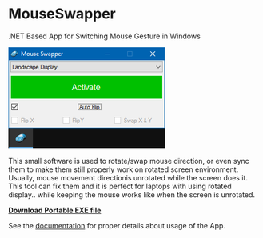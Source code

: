# MouseSwapper
.NET Based App for Switching Mouse Gesture in Windows

![Screenshot image](Build/Screenshot.png)

This small software is used to rotate/swap mouse direction, or even sync them to make them still properly work on rotated screen environment. Usually, mouse movement directionis unrotated while the screen does it. This tool can fix them and it is perfect for laptops with using rotated display.. while keeping the mouse works like when the screen is unrotated.

**[Download Portable EXE file](https://github.com/WelloSoft/MouseSwapper/raw/master/Build/MouseSwapper.exe)**

See the [documentation](https://github.com/WelloSoft/MouseSwapper/wiki) for proper details about usage of the App.
